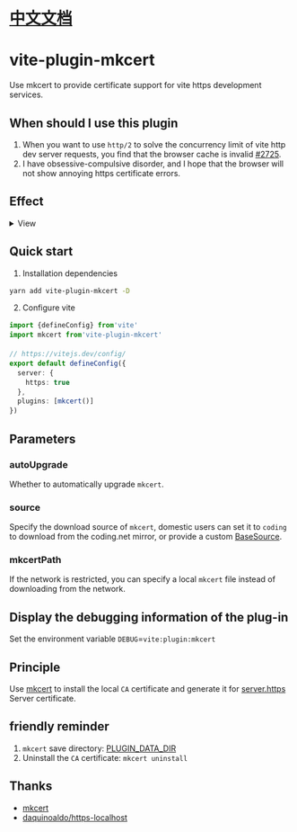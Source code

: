 # [中文文档](README-zh_CN.md)

# vite-plugin-mkcert

Use mkcert to provide certificate support for vite https development services.

## When should I use this plugin

1. When you want to use `http/2` to solve the concurrency limit of vite http dev server requests, you find that the browser cache is invalid [#2725](https://github.com/vitejs/vite/issues/2725).
2. I have obsessive-compulsive disorder, and I hope that the browser will not show annoying https certificate errors.

## Effect

<details>
   <summary>View</summary>
   
   ![localhost](assets/screenshot/localhost.png)

   ![127.0.0.1](assets/screenshot/127.0.0.1.png)

   ![localhost](assets/screenshot/localip.png)
</details>

## Quick start

1. Installation dependencies

```sh
yarn add vite-plugin-mkcert -D
```

2. Configure vite

```ts
import {defineConfig} from'vite'
import mkcert from'vite-plugin-mkcert'

// https://vitejs.dev/config/
export default defineConfig({
  server: {
    https: true
  },
  plugins: [mkcert()]
})
```

## Parameters

### autoUpgrade

Whether to automatically upgrade `mkcert`.

### source

Specify the download source of `mkcert`, domestic users can set it to `coding` to download from the coding.net mirror, or provide a custom [BaseSource](packages/plugin/src/mkcert/Source.ts).

### mkcertPath

If the network is restricted, you can specify a local `mkcert` file instead of downloading from the network.

## Display the debugging information of the plug-in

Set the environment variable `DEBUG`=`vite:plugin:mkcert`

## Principle

Use [mkcert](https://github.com/FiloSottile/mkcert) to install the local `CA` certificate and generate it for [server.https](https://vitejs.bootcss.com/config/#server-https) Server certificate.

## friendly reminder

1. `mkcert` save directory: [PLUGIN_DATA_DIR](packages/plugin/src/lib/constant.ts)
2. Uninstall the `CA` certificate: `mkcert uninstall`

## Thanks

- [mkcert](https://github.com/FiloSottile/mkcert)
- [daquinoaldo/https-localhost](https://github.com/daquinoaldo/https-localhost)